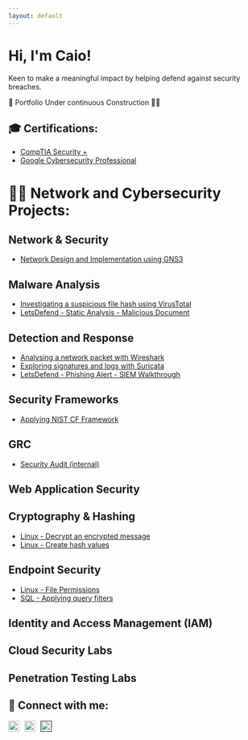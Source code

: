 ```yaml
---
layout: default
---
```


# Hi, I'm Caio!  

Keen to make a meaningful impact by helping defend against security breaches.


🚧 Portfolio Under continuous Construction 👨‍💻

## 🎓 Certifications:

- [CompTIA Security +](https://www.credly.com/badges/a33f25c3-faa1-4d63-8b89-a76751bed636)
- [Google Cybersecurity Professional]()

# 👨‍💻 Network and Cybersecurity Projects:

## Network & Security
- [Network Design and Implementation using GNS3](./dpl_network.html)

## Malware Analysis
- [Investigating a suspicious file hash using VirusTotal](./file_virustotal.html)
- [LetsDefend - Static Analysis - Malicious Document](./ld_st_analysis_maldoc.html)

## Detection and Response
- [Analysing a network packet with Wireshark](./pkt_wireshark.html)
- [Exploring signatures and logs with Suricata](./log_suricata.html)
- [LetsDefend - Phishing Alert - SIEM Walkthrough](./ld_siem.html)

## Security Frameworks
- [Applying NIST CF Framework](#)

## GRC
- [Security Audit (internal)](https://caiofrnca.github.io/)

## Web Application Security
<!-- Placeholder content for future links -->

## Cryptography & Hashing
- [Linux - Decrypt an encrypted message](./decrypt_encrypted_msg.html)
- [Linux - Create hash values](./hash_values.html)

## Endpoint Security
- [Linux - File Permissions](./file_permissions.html)
- [SQL - Applying query filters](./sql_filter.html)

## Identity and Access Management (IAM)
<!-- Placeholder content for future links -->

## Cloud Security Labs
<!-- Placeholder content for future links -->

## Penetration Testing Labs
<!-- Placeholder content for future links -->


## 🤳 Connect with me:
<div style="display: flex; align-items: center;">
  <a href="mailto:braga.caio@outlook.com">
    <img alt="CaioFranca | Email" width="22px" src="https://cdn.jsdelivr.net/npm/simple-icons@v3/icons/gmail.svg" style="margin-right: 10px;" />
  </a>
  <a href="https://linkedin.com/in/caiofranca">
    <img alt="CaioFranca | LinkedIn" width="22px" src="https://cdn.jsdelivr.net/npm/simple-icons@v3/icons/linkedin.svg" style="margin-right: 10px;" />
  </a>
  <a href="">
    <img alt="YourName | GitHub" width="22px" src="https://cdn.jsdelivr.net/npm/simple-icons@v3/icons/github.svg" />
  </a>
</div>
